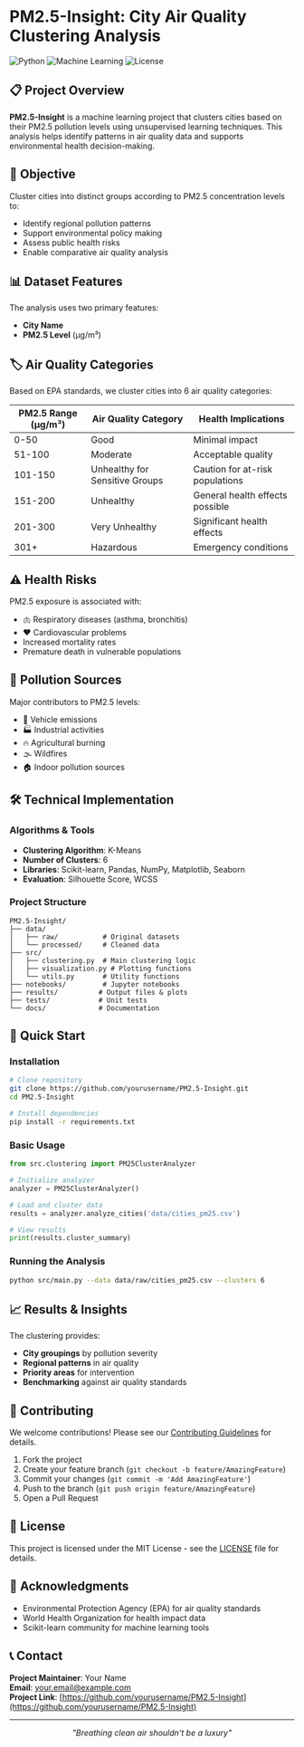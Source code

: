 # PM2.5-Insight: City Air Quality Clustering Analysis

![Python](https://img.shields.io/badge/Python-3.7%2B-blue)
![Machine Learning](https://img.shields.io/badge/ML-Clustering-orange)
![License](https://img.shields.io/badge/License-MIT-green)

## 📋 Project Overview

**PM2.5-Insight** is a machine learning project that clusters cities based on their PM2.5 pollution levels using unsupervised learning techniques. This analysis helps identify patterns in air quality data and supports environmental health decision-making.

## 🎯 Objective

Cluster cities into distinct groups according to PM2.5 concentration levels to:
- Identify regional pollution patterns
- Support environmental policy making
- Assess public health risks
- Enable comparative air quality analysis

## 📊 Dataset Features

The analysis uses two primary features:
- **City Name**
- **PM2.5 Level** (µg/m³)

## 🏷️ Air Quality Categories

Based on EPA standards, we cluster cities into 6 air quality categories:

| PM2.5 Range (µg/m³) | Air Quality Category | Health Implications |
|---------------------|---------------------|-------------------|
| 0-50 | Good | Minimal impact |
| 51-100 | Moderate | Acceptable quality |
| 101-150 | Unhealthy for Sensitive Groups | Caution for at-risk populations |
| 151-200 | Unhealthy | General health effects possible |
| 201-300 | Very Unhealthy | Significant health effects |
| 301+ | Hazardous | Emergency conditions |

## ⚠️ Health Risks

PM2.5 exposure is associated with:
- 🫁 Respiratory diseases (asthma, bronchitis)
- ❤️ Cardiovascular problems
- Increased mortality rates
- Premature death in vulnerable populations

## 🔧 Pollution Sources

Major contributors to PM2.5 levels:
- 🚗 Vehicle emissions
- 🏭 Industrial activities
- 🔥 Agricultural burning
- 🌫️ Wildfires
- 🏠 Indoor pollution sources

## 🛠️ Technical Implementation

### Algorithms & Tools
- **Clustering Algorithm**: K-Means
- **Number of Clusters**: 6
- **Libraries**: Scikit-learn, Pandas, NumPy, Matplotlib, Seaborn
- **Evaluation**: Silhouette Score, WCSS

### Project Structure
```
PM2.5-Insight/
├── data/
│   ├── raw/           # Original datasets
│   └── processed/     # Cleaned data
├── src/
│   ├── clustering.py  # Main clustering logic
│   ├── visualization.py # Plotting functions
│   └── utils.py       # Utility functions
├── notebooks/         # Jupyter notebooks
├── results/          # Output files & plots
├── tests/            # Unit tests
└── docs/             # Documentation
```

## 🚀 Quick Start

### Installation
```bash
# Clone repository
git clone https://github.com/yourusername/PM2.5-Insight.git
cd PM2.5-Insight

# Install dependencies
pip install -r requirements.txt
```

### Basic Usage
```python
from src.clustering import PM25ClusterAnalyzer

# Initialize analyzer
analyzer = PM25ClusterAnalyzer()

# Load and cluster data
results = analyzer.analyze_cities('data/cities_pm25.csv')

# View results
print(results.cluster_summary)
```

### Running the Analysis
```bash
python src/main.py --data data/raw/cities_pm25.csv --clusters 6
```

## 📈 Results & Insights

The clustering provides:
- **City groupings** by pollution severity
- **Regional patterns** in air quality
- **Priority areas** for intervention
- **Benchmarking** against air quality standards

## 🤝 Contributing

We welcome contributions! Please see our [Contributing Guidelines](CONTRIBUTING.md) for details.

1. Fork the project
2. Create your feature branch (`git checkout -b feature/AmazingFeature`)
3. Commit your changes (`git commit -m 'Add AmazingFeature'`)
4. Push to the branch (`git push origin feature/AmazingFeature`)
5. Open a Pull Request

## 📄 License

This project is licensed under the MIT License - see the [LICENSE](LICENSE) file for details.

## 🙏 Acknowledgments

- Environmental Protection Agency (EPA) for air quality standards
- World Health Organization for health impact data
- Scikit-learn community for machine learning tools

## 📞 Contact

**Project Maintainer**: Your Name  
**Email**: your.email@example.com  
**Project Link**: [https://github.com/yourusername/PM2.5-Insight](https://github.com/yourusername/PM2.5-Insight)

---

<div align="center">

*"Breathing clean air shouldn't be a luxury"*

</div>
